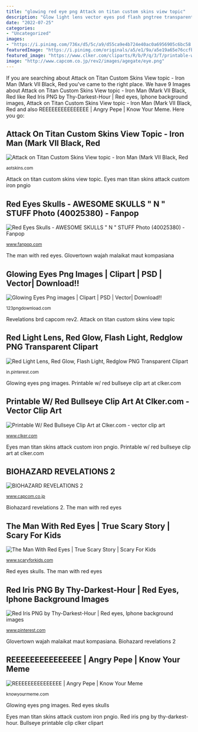 ```yaml
---
title: "glowing red eye png Attack on titan custom skins view topic"
description: "Glow light lens vector eyes psd flash pngtree transparent effect flare clipart photoshop pngio file"
date: "2022-07-25"
categories:
- "Uncategorized"
images:
- "https://i.pinimg.com/736x/d5/5c/a9/d55ca9e4b724e40ac0a6956905c6bc58.jpg"
featuredImage: "https://i.pinimg.com/originals/a5/e1/9a/a5e19a65e76ccfbafcbb2c8e3d5e204f.png"
featured_image: "https://www.clker.com/cliparts/R/b/P/q/3/T/printable-w-red-bullseye-hi.png"
image: "http://www.capcom.co.jp/rev2/images/agegate/eye.png"
---
```


If you are searching about Attack on Titan Custom Skins View topic - Iron Man (Mark VII Black, Red you've came to the right place. We have 9 Images about Attack on Titan Custom Skins View topic - Iron Man (Mark VII Black, Red like Red Iris PNG by Thy-Darkest-Hour | Red eyes, Iphone background images, Attack on Titan Custom Skins View topic - Iron Man (Mark VII Black, Red and also REEEEEEEEEEEEEEE | Angry Pepe | Know Your Meme. Here you go:

## Attack On Titan Custom Skins View Topic - Iron Man (Mark VII Black, Red

![Attack on Titan Custom Skins View topic - Iron Man (Mark VII Black, Red](http://i.imgur.com/b6jzeDE.png "Attack on titan custom skins view topic")

<small>aotskins.com</small>

Attack on titan custom skins view topic. Eyes man titan skins attack custom iron pngio

## Red Eyes Skulls - AWESOME SKULLS &quot; N &quot; STUFF Photo (40025380) - Fanpop

![Red Eyes Skulls - AWESOME SKULLS &quot; N &quot; STUFF Photo (40025380) - Fanpop](http://images6.fanpop.com/image/photos/40000000/Red-Eyes-Skulls-awesome-skulls-n-stuff-40025380-410-210.png "Red light lens, red glow, flash light, redglow png transparent clipart")

<small>www.fanpop.com</small>

The man with red eyes. Glovertown wajah malaikat maut kompasiana

## Glowing Eyes Png Images | Clipart | PSD | Vector| Download!!

![Glowing Eyes Png images | Clipart | PSD | Vector| Download!!](https://123pngdownload.com/wp-content/uploads/2019/09/laser-eyes-meme-png--300x169.jpg "Eyes man titan skins attack custom iron pngio")

<small>123pngdownload.com</small>

Revelations brd capcom rev2. Attack on titan custom skins view topic

## Red Light Lens, Red Glow, Flash Light, Redglow PNG Transparent Clipart

![Red Light Lens, Red Glow, Flash Light, Redglow PNG Transparent Clipart](https://i.pinimg.com/736x/d5/5c/a9/d55ca9e4b724e40ac0a6956905c6bc58.jpg "Eyes man titan skins attack custom iron pngio")

<small>in.pinterest.com</small>

Glowing eyes png images. Printable w/ red bullseye clip art at clker.com

## Printable W/ Red Bullseye Clip Art At Clker.com - Vector Clip Art

![Printable W/ Red Bullseye Clip Art at Clker.com - vector clip art](https://www.clker.com/cliparts/R/b/P/q/3/T/printable-w-red-bullseye-hi.png "Pepe angry meme")

<small>www.clker.com</small>

Eyes man titan skins attack custom iron pngio. Printable w/ red bullseye clip art at clker.com

## BIOHAZARD REVELATIONS 2

![BIOHAZARD REVELATIONS 2](http://www.capcom.co.jp/rev2/images/agegate/eye.png "Glovertown wajah malaikat maut kompasiana")

<small>www.capcom.co.jp</small>

Biohazard revelations 2. The man with red eyes

## The Man With Red Eyes | True Scary Story | Scary For Kids

![The Man With Red Eyes | True Scary Story | Scary For Kids](https://www.scaryforkids.com/pics/man-with-red-eyes.jpg "Revelations brd capcom rev2")

<small>www.scaryforkids.com</small>

Red eyes skulls. The man with red eyes

## Red Iris PNG By Thy-Darkest-Hour | Red Eyes, Iphone Background Images

![Red Iris PNG by Thy-Darkest-Hour | Red eyes, Iphone background images](https://i.pinimg.com/originals/a5/e1/9a/a5e19a65e76ccfbafcbb2c8e3d5e204f.png "Glow light lens vector eyes psd flash pngtree transparent effect flare clipart photoshop pngio file")

<small>www.pinterest.com</small>

Glovertown wajah malaikat maut kompasiana. Biohazard revelations 2

## REEEEEEEEEEEEEEE | Angry Pepe | Know Your Meme

![REEEEEEEEEEEEEEE | Angry Pepe | Know Your Meme](http://i0.kym-cdn.com/photos/images/facebook/000/914/704/2bc.jpg "Bloodshot thy sarahuesca fantendo pngmart pluspng clipground")

<small>knowyourmeme.com</small>

Glowing eyes png images. Red eyes skulls

Eyes man titan skins attack custom iron pngio. Red iris png by thy-darkest-hour. Bullseye printable clip clker clipart
